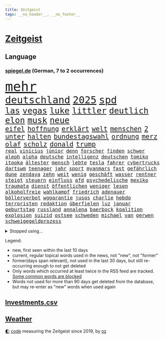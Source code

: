 ```yaml
---
title: Zeitgeist
tags: __no_header__, __no_footer__
---
```


# [Zeitgeist](https://oliz.io/zeitgeist/)

## Language

<h3><a href="https://www.spiegel.de" target="_blank">spiegel.de</a> (German, 7 to 2 occurrences)</h3>
<p style="font-family:monospace">
<span style="font-size:32pt"><a href="news_links.html#mehr" class="current">mehr</a></span>
<br>
<span style="font-size:24pt"><a href="news_links.html#deutschland" class="current">deutschland</a></span>
<span style="font-size:24pt"><a href="news_links.html#2025" class="current">2025</a></span>
<span style="font-size:24pt"><a href="news_links.html#spd" class="current">spd</a></span>
<br>
<span style="font-size:20pt"><a href="news_links.html#las" class="current">las</a></span>
<span style="font-size:20pt"><a href="news_links.html#vegas" class="current">vegas</a></span>
<span style="font-size:20pt"><a href="news_links.html#luke" class="current">luke</a></span>
<span style="font-size:20pt"><a href="news_links.html#littler" class="current">littler</a></span>
<span style="font-size:20pt"><a href="news_links.html#deutlich" class="current">deutlich</a></span>
<span style="font-size:20pt"><a href="news_links.html#elon" class="current">elon</a></span>
<span style="font-size:20pt"><a href="news_links.html#musk" class="current">musk</a></span>
<span style="font-size:20pt"><a href="news_links.html#neue" class="current">neue</a></span>
<br>
<span style="font-size:16pt"><a href="news_links.html#eifel" class="new">eifel</a></span>
<span style="font-size:16pt"><a href="news_links.html#hoffnung" class="current">hoffnung</a></span>
<span style="font-size:16pt"><a href="news_links.html#erklärt" class="current">erklärt</a></span>
<span style="font-size:16pt"><a href="news_links.html#welt" class="current">welt</a></span>
<span style="font-size:16pt"><a href="news_links.html#menschen" class="current">menschen</a></span>
<span style="font-size:16pt"><a href="news_links.html#2" class="current">2</a></span>
<span style="font-size:16pt"><a href="news_links.html#unter" class="current">unter</a></span>
<span style="font-size:16pt"><a href="news_links.html#halten" class="current">halten</a></span>
<span style="font-size:16pt"><a href="news_links.html#bundestagswahl" class="current">bundestagswahl</a></span>
<span style="font-size:16pt"><a href="news_links.html#ordnung" class="current">ordnung</a></span>
<span style="font-size:16pt"><a href="news_links.html#merz" class="current">merz</a></span>
<span style="font-size:16pt"><a href="news_links.html#olaf" class="current">olaf</a></span>
<span style="font-size:16pt"><a href="news_links.html#scholz" class="current">scholz</a></span>
<span style="font-size:16pt"><a href="news_links.html#donald" class="current">donald</a></span>
<span style="font-size:16pt"><a href="news_links.html#trump" class="current">trump</a></span>
<br>
<span style="font-size:12pt"><a href="news_links.html#real" class="current">real</a></span>
<span style="font-size:12pt"><a href="news_links.html#vinícius" class="current">vinícius</a></span>
<span style="font-size:12pt"><a href="news_links.html#júnior" class="current">júnior</a></span>
<span style="font-size:12pt"><a href="news_links.html#denn" class="current">denn</a></span>
<span style="font-size:12pt"><a href="news_links.html#forscher" class="current">forscher</a></span>
<span style="font-size:12pt"><a href="news_links.html#finden" class="current">finden</a></span>
<span style="font-size:12pt"><a href="news_links.html#schwer" class="current">schwer</a></span>
<span style="font-size:12pt"><a href="news_links.html#aleph" class="current">aleph</a></span>
<span style="font-size:12pt"><a href="news_links.html#alpha" class="current">alpha</a></span>
<span style="font-size:12pt"><a href="news_links.html#deutsche" class="current">deutsche</a></span>
<span style="font-size:12pt"><a href="news_links.html#intelligenz" class="current">intelligenz</a></span>
<span style="font-size:12pt"><a href="news_links.html#deutschen" class="current">deutschen</a></span>
<span style="font-size:12pt"><a href="news_links.html#tomiko" class="new">tomiko</a></span>
<span style="font-size:12pt"><a href="news_links.html#itooka" class="new">itooka</a></span>
<span style="font-size:12pt"><a href="news_links.html#ältester" class="new">ältester</a></span>
<span style="font-size:12pt"><a href="news_links.html#mensch" class="current">mensch</a></span>
<span style="font-size:12pt"><a href="news_links.html#lebte" class="current">lebte</a></span>
<span style="font-size:12pt"><a href="news_links.html#tesla" class="current">tesla</a></span>
<span style="font-size:12pt"><a href="news_links.html#fahrer" class="current">fahrer</a></span>
<span style="font-size:12pt"><a href="news_links.html#cybertrucks" class="new">cybertrucks</a></span>
<span style="font-size:12pt"><a href="news_links.html#dartswm" class="current">dartswm</a></span>
<span style="font-size:12pt"><a href="news_links.html#teenager" class="current">teenager</a></span>
<span style="font-size:12pt"><a href="news_links.html#jahr" class="current">jahr</a></span>
<span style="font-size:12pt"><a href="news_links.html#sport" class="current">sport</a></span>
<span style="font-size:12pt"><a href="news_links.html#myanmars" class="new">myanmars</a></span>
<span style="font-size:12pt"><a href="news_links.html#fast" class="current">fast</a></span>
<span style="font-size:12pt"><a href="news_links.html#gefährlich" class="current">gefährlich</a></span>
<span style="font-size:12pt"><a href="news_links.html#dune" class="current">dune</a></span>
<span style="font-size:12pt"><a href="news_links.html#zendaya" class="current">zendaya</a></span>
<span style="font-size:12pt"><a href="news_links.html#zehn" class="current">zehn</a></span>
<span style="font-size:12pt"><a href="news_links.html#weit" class="current">weit</a></span>
<span style="font-size:12pt"><a href="news_links.html#wenig" class="current">wenig</a></span>
<span style="font-size:12pt"><a href="news_links.html#geschäft" class="current">geschäft</a></span>
<span style="font-size:12pt"><a href="news_links.html#wasser" class="current">wasser</a></span>
<span style="font-size:12pt"><a href="news_links.html#rentner" class="current">rentner</a></span>
<span style="font-size:12pt"><a href="news_links.html#steigt" class="current">steigt</a></span>
<span style="font-size:12pt"><a href="news_links.html#steuern" class="current">steuern</a></span>
<span style="font-size:12pt"><a href="news_links.html#einfluss" class="current">einfluss</a></span>
<span style="font-size:12pt"><a href="news_links.html#afd" class="current">afd</a></span>
<span style="font-size:12pt"><a href="news_links.html#psychedelische" class="new">psychedelische</a></span>
<span style="font-size:12pt"><a href="news_links.html#mexiko" class="current">mexiko</a></span>
<span style="font-size:12pt"><a href="news_links.html#traumata" class="new">traumata</a></span>
<span style="font-size:12pt"><a href="news_links.html#dienst" class="current">dienst</a></span>
<span style="font-size:12pt"><a href="news_links.html#öffentlichen" class="current">öffentlichen</a></span>
<span style="font-size:12pt"><a href="news_links.html#weniger" class="current">weniger</a></span>
<span style="font-size:12pt"><a href="news_links.html#lesen" class="current">lesen</a></span>
<span style="font-size:12pt"><a href="news_links.html#alkoholfreie" class="new">alkoholfreie</a></span>
<span style="font-size:12pt"><a href="news_links.html#wahlkampf" class="current">wahlkampf</a></span>
<span style="font-size:12pt"><a href="news_links.html#friedrich" class="current">friedrich</a></span>
<span style="font-size:12pt"><a href="news_links.html#adenauer" class="new">adenauer</a></span>
<span style="font-size:12pt"><a href="news_links.html#böllerverbot" class="new">böllerverbot</a></span>
<span style="font-size:12pt"><a href="news_links.html#wggarantie" class="current">wggarantie</a></span>
<span style="font-size:12pt"><a href="news_links.html#jusos" class="current">jusos</a></span>
<span style="font-size:12pt"><a href="news_links.html#charlie" class="current">charlie</a></span>
<span style="font-size:12pt"><a href="news_links.html#hebdo" class="current">hebdo</a></span>
<span style="font-size:12pt"><a href="news_links.html#terroristen" class="current">terroristen</a></span>
<span style="font-size:12pt"><a href="news_links.html#redaktion" class="current">redaktion</a></span>
<span style="font-size:12pt"><a href="news_links.html#überfielen" class="new">überfielen</a></span>
<span style="font-size:12pt"><a href="news_links.html#luz" class="new">luz</a></span>
<span style="font-size:12pt"><a href="news_links.html#januar" class="current">januar</a></span>
<span style="font-size:12pt"><a href="news_links.html#geburtstag" class="current">geburtstag</a></span>
<span style="font-size:12pt"><a href="news_links.html#russland" class="current">russland</a></span>
<span style="font-size:12pt"><a href="news_links.html#annalena" class="current">annalena</a></span>
<span style="font-size:12pt"><a href="news_links.html#baerbock" class="current">baerbock</a></span>
<span style="font-size:12pt"><a href="news_links.html#koalition" class="current">koalition</a></span>
<span style="font-size:12pt"><a href="news_links.html#explosion" class="current">explosion</a></span>
<span style="font-size:12pt"><a href="news_links.html#suizid" class="current">suizid</a></span>
<span style="font-size:12pt"><a href="news_links.html#ostsee" class="current">ostsee</a></span>
<span style="font-size:12pt"><a href="news_links.html#schweden" class="current">schweden</a></span>
<span style="font-size:12pt"><a href="news_links.html#michael" class="current">michael</a></span>
<span style="font-size:12pt"><a href="news_links.html#van" class="current">van</a></span>
<span style="font-size:12pt"><a href="news_links.html#gerwen" class="new">gerwen</a></span>
<span style="font-size:12pt"><a href="news_links.html#schweigegeldprozess" class="current">schweigegeldprozess</a></span>
</p>
<details>
<summary>Stopped using...</summary>
<p class="former" style="font-size:12pt">
protestiert(1536) aufgefordert(1534) bereich(1534) elfmeter(1534) rassismus(1534) regel(1534) rheinlandpfalz(1534) umfeld(1534) abgesagt(1533) aufgerufen(1533) beschäftigten(1533) finanzminister(1533) jens(1533) eskalation(1532) normal(1532) queen(1532) registriert(1532) stiftung(1532) untersagt(1532) warentest(1532) wünschen(1532) denken(1531) draußen(1531) kritisierte(1531) berg(1530) dokumente(1530) gereist(1530) joachim(1530) parteichef(1530) riss(1530) vorhaben(1530) vorher(1530) vorschlag(1530) vorzeitig(1530) bayerischen(1529) einstieg(1529) entwarnung(1529) jagd(1529) konfrontiert(1529) nationen(1529) aufmerksamkeit(1528) cristiano(1528) erzielt(1528) myanmar(1528) profitiert(1528) verfassungsschutz(1528) vertrag(1528) zweier(1528) anschließend(1527) krank(1527) miteinander(1527) schließen(1527) untersuchen(1527) wunsch(1527) arbeitgeber(1526) beschreibt(1526) christine(1526) frankfurter(1526) historische(1526) meint(1526) rom(1526) zahlreichen(1526) abstimmen(1525) behörde(1525) betrug(1525) geschossen(1525) landesregierung(1525) langer(1525) türkischen(1525) wirkung(1525) demonstrationen(1524) drastisch(1524) engagement(1524) illegalen(1524) längere(1524) militärs(1524) nummer(1524) punkt(1524) verurteilte(1524) übt(1524) belgien(1523) entlässt(1523) klären(1523) philipp(1523) 33(1522) nahverkehr(1522) sinn(1522) verteidigungsministerium(1522) absage(1521) härter(1521) restaurants(1521) still(1521) geklärt(1520) historischen(1520) südafrika(1520) wären(1520) entwickeln(1519) vorstoß(1519) bezahlt(1518) falschen(1518) null(1518) vorsprung(1518) frachter(1517) verteidigen(1517) berät(1515) klimapolitik(1514) nah(1514) produzieren(1514) wachstum(1513) affäre(1512) erfolgreichsten(1512) offiziellen(1512) konsum(1511) streitet(1511) pfund(1510) beziehung(1509) touristen(1509) müsste(1507) händler(1506) sichert(1505) führenden(1503) leider(1502) abstieg(1501) auseinandersetzung(1501) fortsetzung(1501) museum(1498) beweise(1496) erstochen(1495) gewarnt(1492) herausforderungen(1485) erhöhen(1484) erhöhung(1484) karlsruhe(1477) ungewöhnlichen(1472) langjährige(1427) anna(1416) mitverantwortlich(1347) ausbildung(1285) ministerin(1271) bundesanwaltschaft(1253) polnischen(1229) gestern(1216) spiegelkorrespondent(1178) eingeführt(1166) ruhestand(1161) spezielle(1155) lädt(1147) ostdeutschland(1137) auge(1118) spaltung(1060) ergeben(1049) verbessern(1049) unwetter(1038) ordnet(1036) gebiete(1016) lücken(1014) microsoft(1006) besetzten(994) anschuldigungen(966) verärgert(953) westjordanland(952) kai(935) libanon(935) verzweiflung(935) youtube(916) fahrgäste(909) dramatische(898) fassungslos(894) dach(883) toilette(881) psychischen(860) medizin(859) einladung(857) lebenslange(854) schickte(845) antarktis(842) verfassungsgericht(832) erzielte(829) kriminalität(827) fortschritt(821) beobachter(815) zweifeln(794) desinformation(787) mitarbeitern(779) eric(777) äußerung(767) staates(765) lauter(747) hinnehmen(732) traut(730) ähnliche(729) regenfälle(718) aggressiv(715) rüstet(711) initiative(702) bewahren(692) filmen(678) karin(670) wahlsieger(667) rostock(659) vereinten(655) eingeräumt(653) zogen(653) legalisierung(649) ankommen(648) z(647) wagenknechts(644) laune(641) sommerspielen(632) existenz(629) fußballverband(611) festival(603) 8000(600) eingeschlagen(596) grundlage(594) höchststand(593) parteitag(591) erregt(583) protestierten(583) psychische(577) naturschutz(568) mysteriöse(556) brasiliens(550) marschflugkörper(546) rechtsruck(541) preiserhöhung(536) entscheidende(524) schmidt(524) saßen(523) vormittag(522) atlanta(519) hunde(518) julia(512) vergangene(512) forschern(511) strenger(510) ausbeutung(509) winfried(509) mancher(508) erstaunlich(507) psyche(500) ergebnissen(498) ausnahmezustand(492) erschweren(492) unerwartet(492) sichergestellt(491) wirbel(488) verglichen(485) hisbollah(484) verkehrsunfall(482) unten(479) ärgert(478) verfolgung(475) dient(468) phänomen(467) zypern(467) schwester(466) generalbundesanwalt(464) hymne(460) oppositionspolitiker(455) horst(446) reifen(443) eustaaten(442) strafgerichtshof(442) kehrtwende(441) 85(436) schenkt(436) affen(435) sitz(432) versagt(430) absicht(428) gedächtnis(428) nominierung(426) streifenwagen(424) mancherorts(420) 1100(415) 1990(412) südlichen(408) wahlsieg(406) empfehlungen(400) staatssekretärin(399) 16jährigen(397) einschnitte(397) geiselnahme(397) aussetzen(396) haken(395) geräten(394) habecks(394) joel(386) tim(386) getrunken(384) stone(382) chan(381) junis(381) bernd(380) sowohl(378) dr(377) bereichen(373) autokonzern(370) gesichter(370) catherine(368) hits(366) po(365) sharon(365) staatssekretär(362) umstrittenes(362) abgeordneter(361) giftige(360) roberts(355) abgefeuert(353) fortschritte(353) toni(349) kroos(348) high(346) erzielen(343) kinderpornografie(343) vorliegt(343) gesundheitszustand(335) gleichberechtigung(335) niemals(335) wertvolle(333) zählte(333) lily(328) holten(323) bestürzt(321) heiraten(318) jagt(318) lamar(318) meister(318) wüste(318) charlotte(317) elton(315) staub(313) manipulation(312) merkels(310) rettete(310) south(310) hummels(307) mats(307) zerlegt(306) seltsam(305) bronze(303) gefälschter(302) gäbe(302) sechste(300) cyrus(299) miley(299) siebten(299) befragt(298) mount(298) vorgesehen(298) bedankt(296) klärt(296) zwölfjähriger(296) auszeit(294) schwerverletzte(293) urteilte(293) 58(292) bestellen(291) raf(291) autofahrerin(290) einfacher(288) ideologie(288) biss(286) djirsarai(285) kostenlosen(285) parlamentarischen(285) outfits(283) blitz(282) planung(282) sprang(282) agenten(281) möglichkeit(281) füße(279) kürze(279) drohe(278) kitas(277) altersvorsorge(276) marihuana(273) plastik(273) abgrund(271) ali(269) athletin(269) bodo(269) khamenei(269) ersatz(268) monster(268) indirekt(267) schrank(267) singapur(267) vorschriften(267) rar(263) strafzölle(261) augenhöhe(259) wirklichkeit(258) bewerbung(257) entführt(257) iga(256) trikots(256) świątek(256) depressive(255) sehe(255) tennisspielerin(255) getreten(254) kretschmann(254) nicola(254) thyssenkrupp(252) therapie(251) gutachten(250) verhört(249) vorfreude(249) empfinden(248) leichten(248) verrat(248) 1974(246) wirtschaftspolitik(245) polizistin(244) einschränken(242) norwegische(241) sticht(240) steinzeit(239) polarisierung(238) beseitigen(237) prämien(235) spdspitze(234) technischen(234) beweist(232) flut(232) kürzer(232) rafael(232) wohnungsnot(232) bußgeld(231) hochhaus(231) publikums(231) unglücklich(231) immobilienkauf(230) vorstellung(230) klug(229) massensterben(226) depression(225) blüht(222) enkel(222) islam(222) erdgas(221) klang(219) bundeskabinett(218) vogelgrippe(218) girl(215) fdppolitiker(214) gewusst(213) schütze(213) vollen(213) wahlkämpfer(212) amerikanerin(211) kendrick(210) 17jährige(209) gemessen(209) beirut(208) lokalen(208) reul(207) grünenvorsitzende(206) heimatmarkt(206) mitstreiter(206) robin(205) brutalen(204) kfrage(204) tausendfach(204) 39jährige(202) turner(202) umständen(202) evakuierungen(199) hilton(199) spdchefin(198) laufbahn(197) ordnete(197) gallant(196) yoav(196) hunter(195) kurswechsel(195) scharfen(195) führer(193) are(192) feinde(192) kürt(192) münchens(192) polizeigewalt(191) blitzeinschlag(189) demi(189) sportart(189) hartnäckig(188) mitleid(187) perspektiven(187) umgebung(186) unlösbare(186) wagenknechtpartei(185) warnte(184) atem(183) außenseiter(183) behält(183) dinosaurier(183) ägyptischen(183) litt(182) gebissen(181) kamala(181) kriegsgebiet(181) unzufrieden(180) 24jähriger(179) dame(179) steuererleichterungen(178) glaubwürdigkeit(177) harris(177) netflixdoku(177) zoff(177) axel(176) herein(176) schwächer(176) marina(175) rauer(174) patientinnen(173) rechtem(173) situationen(173) fieber(172) terrorgefahr(172) winslet(172) aufgewachsen(171) beliebten(171) oh(171) arabische(170) wanderer(170) anja(168) umstrittenem(168) fördergelder(166) gerichtet(166) 67(164) offenem(163) verfügbar(162) hisbollahmiliz(160) emmy(159) posiert(159) dates(158) erledigt(158) fünfmal(158) spielzug(157) comedians(156) renten(156) koffer(155) liberaler(155) verfassungsrechtler(155) enger(154) östliche(154) 49euroticket(153) sondersitzung(153) wahlerfolg(153) erzeugen(152) weitreichende(152) abenteuer(150) flughafens(150) schüren(150) viereinhalb(150) gere(149) verbrennern(149) eigentliche(148) streiken(148) ablenken(147) lockt(147) merken(147) schweben(147) siebte(147) ernstvolker(146) unsicherheit(146) richtungen(145) übersehen(145) neuartige(144) a1(143) auftrieb(143) schwach(143) staatskonzern(143) samsung(142) tanzte(142) breit(141) engländer(141) kochinstitut(141) goldmedaille(139) gottes(139) untergang(139) auftragskiller(138) coronavirus(138) kanzlerkandidatur(138) langstreckenwaffen(138) notfalls(138) verstopfte(138) schiffbauer(137) austausch(136) adele(135) widmete(134) clankriminalität(133) haaren(133) kürzungen(133) piastri(133) emmys(132) misst(132) tönen(132) akzente(131) geschwächt(131) vorstellt(131) allzu(130) siedler(130) verbliebenen(130) frontal(128) indizien(128) nächstes(128) unbeliebten(128) ächzt(128) aids(127) decken(127) flammt(127) trübt(127) erfunden(126) flecken(126) paralympics(126) präsidentschaftswahlen(126) drückte(125) entführer(125) karim(125) umfragewerte(125) zerwürfnis(125) angezündet(124) gelegentlich(124) armeechef(123) dax(123) hasste(122) intel(122) verfechter(122) eigens(121) carolina(120) dhl(120) distanzieren(120) ahnungslos(119) gigantischer(119) leitindex(119) my(119) terrors(119) kopfschmerzen(118) sperrt(118) empfehlung(117) ohren(117) gerammt(116) grassiert(116) kanal(116) seltsamer(116) tvrechte(116) wirren(116) zunehmender(116) dankesrede(115) misstrauen(115) wahrgenommen(115) überholmanöver(115) begleiter(114) felipe(113) gnadenlos(113) disney(112) außenpolitische(111) blinden(111) drohender(111) export(110) werbespot(110) cbs(109) gange(109) geheimdienstes(109) ops(109) rohstoffen(109) verstand(109) ausweichen(108) riskiert(108) begibt(107) kompromissbereitschaft(107) spektakulärer(107) teilnehmenden(107) unterbringung(107) abgesetzt(106) gewissheit(106) plante(106) aachen(105) lenkt(105) ngos(105) zurecht(105) überwachen(105) betäubte(103) biografie(103) gegenden(103) südlibanon(103) vorzeitige(103) waffenlager(103) geschaffen(102) medikamenten(102) nutzerinnen(102) stränden(102) tournee(102) eilig(101) explodierte(101) franco(101) regierungskoalition(101) weltrangliste(101) armand(100) friday(100) spätestens(100) tolle(100) schiebetüren(99) bayesian(98) donnerstagmorgen(98) gesunkene(98) feuerball(97) verwickelt(97) differenzen(96) müde(96) wiederbelebt(96) achtung(95) ihrerseits(95) krankenhäusern(95) saisonstart(95) späte(95) dicht(94) hakt(94) anzahl(93) cavallo(93) emirate(93) schwachstelle(93) stoltenberg(93) mitarbeiterinnen(92) namibia(92) prominenter(92) umweltschutz(92) verdrängen(92) werksschließungen(92) wiedereinzug(92) belegschaft(91) betriebsratschefin(91) betriebsversammlung(91) fdpbasisinitiative(91) handyverbot(91) manipuliert(91) markige(91) marktwirtschaft(91) versammlung(91) vwbetriebsratschefin(91) wiederholung(91) abreibung(90) betraut(90) entfernung(90) liebhaber(90) louise(90) mulmiges(90) regierungsmitglieder(90) thriller(90) zerbrochen(90) kleinkinder(89) momentum(89) quarterback(89) schießstand(89) staatliche(89) vwbeschäftigte(89) welttournee(89) auszählung(88) pflichten(88) pokalspiel(88) raubüberfall(88) schieflage(88) schöpfte(88) taser(88) blume(87) brantner(87) frohms(87) hamann(87) merle(87) queensland(87) vertraulicher(87) westlicher(87) anton(86) arbeitgebern(86) fünftel(86) kahlschlag(86) kochbuchtipps(86) lebensgefühl(86) lehrreich(86) nasser(86) schaltete(86) aufeinandertreffen(85) biathleten(85) cyberangriffe(85) durchgehend(85) durchgewunken(85) ertrag(85) hanau(85) katastrophal(85) krimineller(85) shootingstar(84) anwesenheit(83) böden(83) dortigen(83) etabliert(83) exstaatssekretärin(83) gleichauf(83) kriselt(83) mittelalter(83) reptilien(83) vorübergehende(83) übergibt(83) auslaufen(82) einkaufen(82) frachtschiff(82) 1986(81) dauerten(81) ehre(81) einkommens(81) königreich(81) leichtfertigen(81) nachzahlen(81) politikwissenschaftler(81) strompreisbremse(81) verkleidete(81) eindämmen(80) eure(80) gewagt(80) interessant(80) migrationsabkommen(80) nachbarstaaten(80) politologe(80) renteneintrittsalter(80) annäherung(79) ehemänner(79) reißleine(79) airpods(78) erholung(78) hadert(78) schlugen(78) u(78) angriffskrieges(77) boxweltmeister(77) direkte(77) formel1rennen(77) gray(77) hunden(77) janis(77) joplin(77) lagarde(77) meetings(77) psg(77) radikales(77) schachmeister(77) schlauchbooten(77) werben(77) abgeschafft(76) beispiellosen(76) ehrgeiz(76) finanziers(76) fröhliche(76) krebsbehandlung(76) milde(76) nachgegeben(76) podest(76) segnet(76) traumhaus(76) co₂grenzwerte(75) kostüme(75) sanierungsbedürftig(75) vorfahre(75) wortwahl(75) exdortmunder(74) häme(74) rentnerin(74) sky(74) sportschau(74) torschützenkönig(74) vizeregierungschef(74) zerrüttet(74) zertrümmerte(74) eineinhalb(73) ernste(73) maß(73) nachbarländern(73) stadtplanern(73) glänzt(72) knopfdruck(72) solo(72) adhs(71) kreuzberg(71) pornoseite(71) südlich(71) tools(71) generationen(70) oecd(70) symptome(70) wetten(70) zugute(70) alljährlich(69) banden(69) geliebte(69) hauchdünn(69) julis(69) kühl(69) libanesische(69) monats(69) statuen(69) antónio(68) bestand(68) erarbeiten(68) leutheusserschnarrenberger(68) nachteil(68) nächstgelegenen(68) superkraft(68) umfasst(68) xinjiang(68) zustimmen(68) aussteht(67) diversität(67) gecko(67) häckel(67) nikolas(67) sam(67) town(67) veranstaltet(67) zürnt(67) afdverbot(66) beitragen(66) brille(66) countrystar(66) geschadet(66) niedergang(66) sterbehilfe(66) walter(66) baerbocks(65) bananen(65) burg(65) grünenchefin(65) konten(65) romantische(65) sexualisierte(65) rainer(64) rendite(64) spritzen(64) unoorganisation(64) week(64) zdfserie(64) ardvorsitzender(63) fuck(63) gniffke(63) lebensgrundlage(63) photographer(63) rodri(63) schränkt(63) abgesehen(62) klassenzimmer(62) kunststoffhersteller(62) sexistische(62) stadtviertel(62) wölfen(62) afdverbotsverfahren(61) doppelmoral(61) ehud(61) eingenommen(61) freiheiten(61) industrienationen(61) maschinenpistole(61) oberstes(61) wünschte(61) natogeneralsekretär(60) umweltschädlich(60) verspätete(60) abwahl(59) fayed(59) gefertigt(59) miese(59) parkplätze(58) zöllen(58) übermacht(58) bewirken(57) kontrollierten(57) li(57) nachfolgers(57) stralsund(57) süßigkeit(57) handelsstreit(56) ida(56) intendanz(56) polizeiwagen(56) rtls(56) vegard(56) vinge(56) volksbühne(56) atombombe(55) rödental(55) shishabar(55) verteidigte(55) zutun(55) angeben(54) chefwechsel(54) eingriffe(54) herkunftsländer(54) 07(53) schottische(53) exporte(52) glückliche(52) materialien(52) preisunterschiede(52) friedenspflicht(51) gesellschaftlich(51) kitzingen(51) kontakten(51) kot(51) rekordumsatz(51) teherans(51) teslas(50) wildlife(50) erschrocken(49) fatih(49) vereine(49) zugausfälle(49) atomreaktoren(48) bestimmter(48) outback(48) strafzöllen(48) phasen(47) rabbi(47) ruck(47) afdabgeordneten(46) drehbuch(46) einstimmig(46) gras(46) kinopublikum(46) podolski(46) rücksichtslose(46) atomwaffen(45) schlangenlinien(45) sichtbaren(45) vorstandsvorsitzende(45) forderten(44) fragwürdigen(44) l(44) lyle(44) menendez(44) newjeans(44) verlängerung(44) wenden(44) zugeständnissen(44) fledermaus(43) hollywoodschauspielerin(43) möge(43) rücksichtsloser(43) vertreibung(43) beförderungen(42) eubeitritt(42) hasselhoff(42) landschaft(42) optimismus(42) schrittweise(42) selbstverständlichkeit(42) weinstein(42) wohnt(42) 37jährige(41) pedro(41) saisonaus(41) scheideweg(41) sozialleistungen(41) wirtschaftswachstum(41) behördenangaben(40) bricsstaaten(40) canberra(40) dunkeln(40) millionenbetrag(40) next(40) ukrainekriegs(40) wach(40) zücken(40) hirscher(39) vorsprechen(39) 1996(38) 20jährige(38) absichtlich(38) anzuwerben(38) bösartige(38) gewalthilfegesetz(38) kurdische(38) längerem(38) oldenburg(38) steilvorlage(38) unhöflich(38) vorläufigen(38) warnstreiks(38) chiefs(37) infizierten(37) jva(37) krankenstände(37) massenarbeitslosigkeit(37) prorussischen(37) ruhen(37) russlandfreundliche(37) staatsverschuldung(37) tiflis(37) arbeitsmarktexperten(36) batterieantrieb(36) justizopfer(36) mikaela(36) ringt(36) shiffrin(36) spitzenplatz(36) beratung(35) bushaltestelle(35) formulierung(35) weltcupsaison(35) badenwürttembergs(34) bräuche(34) einwanderung(34) euaußenbeauftragte(34) funde(34) ökonom(34) bestseller(33) sexualisierter(33) softairwaffe(33) wunderbar(33) zusammenrücken(33) beschlossene(32) ohnmacht(32) polizeiwache(32) schwäbische(32) sánchez(32) trevor(32) ansage(31) jamshid(31) obhut(31) schlauer(31) sharmahd(31) verstanden(31) industriestaaten(30) überfallen(30) annie(29) bürgermeisters(29) cornelia(29) einnehmen(29) gefängnisstrafe(29) heitere(29) effizient(28) entspannter(28) erzgebirge(28) finanzamt(28) formel1sprint(28) knickt(28) mexikostadt(28) neuauszählung(28) premierleagueklub(28) repräsentantenhaus(28) aufnehmen(27) familiendrama(27) funke(27) imperium(27) lächeln(27) nutzern(27) töne(27) ulf(27) versöhnt(27) verunreinigtes(27) archäologie(26) durchgeführt(26) ivanka(26) konfliktparteien(25) meeting(25) a94(24) gelüftet(24) koalitionsbruch(24) königspaar(24) letizia(24) morddrohung(24) quoten(24) sheinbaum(24) unternehmerin(24) historischem(23) mikrochips(23) zubereiten(23) flächendeckenden(22) fraktionschef(22) hürden(22) schläge(22) überziehen(22) exjustizminister(21) gegenstände(21) hardliner(21) reduzierung(21) stereotype(21) unrealistisch(21) vorsorgen(21) beauftragten(20) beschränkt(20) getreuen(20) hackerangriffe(20) teamchef(20) bereitschaft(19) braut(19) cop29(19) durchbringen(19) fdpgeneralsekretär(19) neuregelung(19) personell(19) schränken(19) anbietern(18) energiekonzerns(18) exfinanzminister(18) frauenhäuser(18) heimatorte(18) lebensgeschichte(18) lehrermangel(18) pga(18) projekten(18) scharfer(18) verwandeln(18) admiral(17) bijan(17) lebensqualität(17) suspendiert(17) zehntausenden(17) belgiens(16) gedichte(16) guardiolas(16) krönte(16) luxon(16) weckruf(16) 34jähriger(15) demonstrierende(15) digital(15) exrafterroristin(15) weltcupsieg(15) welthandel(15) datenkabel(14) dating(14) dauere(14) dnipro(14) eierlikör(14) erfindungen(14) fdpchefs(14) forscht(14) führungsposition(14) gegenverkehr(14) klimakonferenzen(14) kollabierte(14) konferenz(14) kosovo(14) neuesten(14) prägten(14) shortcut(14) dday(13) ministerien(13) männlichen(13) rechtsradikalen(13) tattoos(13) woody(13) zugeständnisse(13) airbnb(12) altkanzlerin(12) enthüllungen(12) exkanzlerin(12) fängen(12) managerinnen(12) muttergesellschaft(12) nebenan(12) nordische(12) videospiel(12) bemerkt(11) datenverbindungen(11) energieinfrastruktur(11) entließ(11) fahrweise(11) onlyfans(11) passenden(11) verschwanden(11)
</p>
</details>
<p>Legend:
<ul>
<li><span class="new">new</span>, first seen within the last 10 days</li>
<li><span class="current">current</span>, regular topical words used in the news, not "new", not "former"</li>
<li><span class="former">former(days span relevant)</span>, not used in the last 30 days, but still re-occurring enough to not get deleted</li>
<li>Only words which occurred at least twice in the RSS feed are tracked. <a href="language/filters.py">Some common words are blocked</a></li>
<li>Words not used for more than 90 days get deleted from the database, but may re-enter as "new" words when used again</li>
</ul>
</p>

## [Investments](investments.html)[.csv](investments.csv)

## [Weather](weather.html)

<footer>
<a href="javascript:toggleTheme()" class="nav">🌓</a>
<a href="https://github.com/ooz/zeitgeist">code</a> measuring the Zeitgeist since 2019, by <a href="https://oliz.io">oz</a>
</footer>
